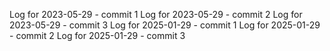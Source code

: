 Log for 2023-05-29 - commit 1
Log for 2023-05-29 - commit 2
Log for 2023-05-29 - commit 3
Log for 2025-01-29 - commit 1
Log for 2025-01-29 - commit 2
Log for 2025-01-29 - commit 3
